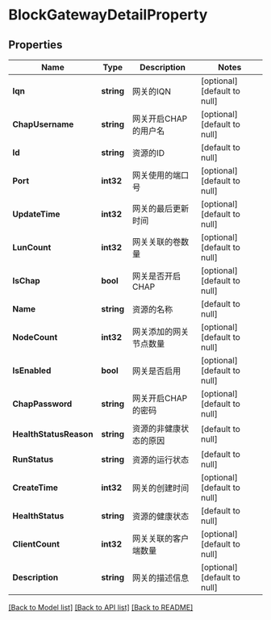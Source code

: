 # BlockGatewayDetailProperty

## Properties
Name | Type | Description | Notes
------------ | ------------- | ------------- | -------------
**Iqn** | **string** | 网关的IQN | [optional] [default to null]
**ChapUsername** | **string** | 网关开启CHAP的用户名 | [optional] [default to null]
**Id** | **string** | 资源的ID | [default to null]
**Port** | **int32** | 网关使用的端口号 | [optional] [default to null]
**UpdateTime** | **int32** | 网关的最后更新时间 | [optional] [default to null]
**LunCount** | **int32** | 网关关联的卷数量 | [optional] [default to null]
**IsChap** | **bool** | 网关是否开启CHAP | [optional] [default to null]
**Name** | **string** | 资源的名称 | [default to null]
**NodeCount** | **int32** | 网关添加的网关节点数量 | [optional] [default to null]
**IsEnabled** | **bool** | 网关是否启用 | [optional] [default to null]
**ChapPassword** | **string** | 网关开启CHAP的密码 | [optional] [default to null]
**HealthStatusReason** | **string** | 资源的非健康状态的原因 | [default to null]
**RunStatus** | **string** | 资源的运行状态 | [default to null]
**CreateTime** | **int32** | 网关的创建时间 | [optional] [default to null]
**HealthStatus** | **string** | 资源的健康状态 | [default to null]
**ClientCount** | **int32** | 网关关联的客户端数量 | [optional] [default to null]
**Description** | **string** | 网关的描述信息 | [optional] [default to null]

[[Back to Model list]](../README.md#documentation-for-models) [[Back to API list]](../README.md#documentation-for-api-endpoints) [[Back to README]](../README.md)


